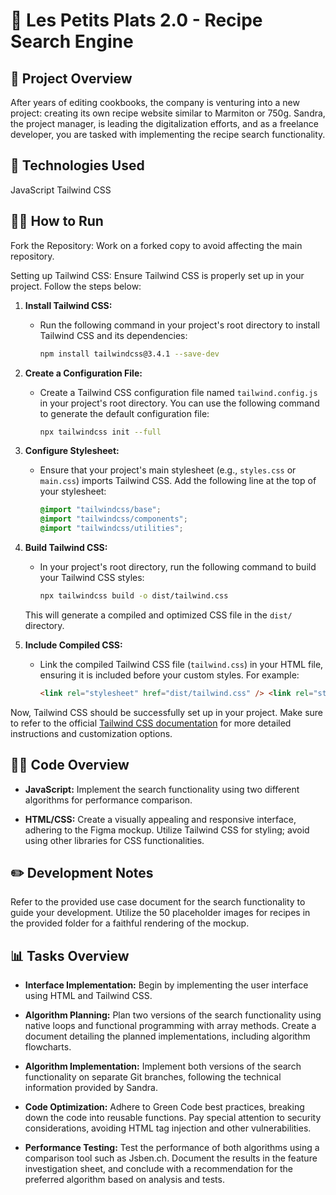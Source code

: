 # 🍝 Les Petits Plats 2.0  -  Recipe Search Engine


## **📜 Project Overview**
After years of editing cookbooks, the company is venturing into a new project: creating its own recipe website similar to Marmiton or 750g. Sandra, the project manager, is leading the digitalization efforts, and as a freelance developer, you are tasked with implementing the recipe search functionality.

## 🚀 **Technologies Used**
JavaScript
Tailwind CSS

## **🏃‍♀️ How to Run**
Fork the Repository:
Work on a forked copy to avoid affecting the main repository.

Setting up Tailwind CSS:
Ensure Tailwind CSS is properly set up in your project. Follow the steps below:

1. **Install Tailwind CSS:**

    - Run the following command in your project's root directory to install Tailwind CSS and its dependencies:
        ```bash
        npm install tailwindcss@3.4.1 --save-dev
        ```

2. **Create a Configuration File:**

    - Create a Tailwind CSS configuration file named `tailwind.config.js` in your project's root directory. You can use the following command to generate the default configuration file:
        ```bash
        npx tailwindcss init --full
        ```

3. **Configure Stylesheet:**

    - Ensure that your project's main stylesheet (e.g., `styles.css` or `main.css`) imports Tailwind CSS. Add the following line at the top of your stylesheet:
        ```css
        @import "tailwindcss/base";
        @import "tailwindcss/components";
        @import "tailwindcss/utilities";
        ```

4. **Build Tailwind CSS:**

    - In your project's root directory, run the following command to build your Tailwind CSS styles:
        ```bash
        npx tailwindcss build -o dist/tailwind.css
        ```

    This will generate a compiled and optimized CSS file in the `dist/` directory.

5. **Include Compiled CSS:**
    - Link the compiled Tailwind CSS file (`tailwind.css`) in your HTML file, ensuring it is included before your custom styles. For example:
        ```html
        <link rel="stylesheet" href="dist/tailwind.css" /> <link rel="stylesheet" href="styles.css" />
        ```

Now, Tailwind CSS should be successfully set up in your project. Make sure to refer to the official [Tailwind CSS documentation](https://tailwindcss.com/docs/installation) for more detailed instructions and customization options.

## 🕵️‍♀️ **Code Overview**
- **JavaScript:**
Implement the search functionality using two different algorithms for performance comparison.

- **HTML/CSS:**
Create a visually appealing and responsive interface, adhering to the Figma mockup.
Utilize Tailwind CSS for styling; avoid using other libraries for CSS functionalities.

## **✏️ Development Notes**
Refer to the provided use case document for the search functionality to guide your development.
Utilize the 50 placeholder images for recipes in the provided folder for a faithful rendering of the mockup.

## **📊 Tasks Overview**

- **Interface Implementation:**
Begin by implementing the user interface using HTML and Tailwind CSS.

- **Algorithm Planning:**
Plan two versions of the search functionality using native loops and functional programming with array methods.
Create a document detailing the planned implementations, including algorithm flowcharts.

- **Algorithm Implementation:**
Implement both versions of the search functionality on separate Git branches, following the technical information provided by Sandra.

- **Code Optimization:**
Adhere to Green Code best practices, breaking down the code into reusable functions.
Pay special attention to security considerations, avoiding HTML tag injection and other vulnerabilities.

- **Performance Testing:**
Test the performance of both algorithms using a comparison tool such as Jsben.ch.
Document the results in the feature investigation sheet, and conclude with a recommendation for the preferred algorithm based on analysis and tests.
